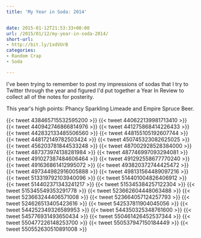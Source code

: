 ```yaml
---
title: 'My Year in Soda: 2014'


date: 2015-01-12T21:53:33+00:00
url: /2015/01/12/my-year-in-soda-2014/
short-url:
- http://bit.ly/1xdVUrB
categories:
- Random Crap
- Soda

---
```

<div class='microid-mailto+http:sha1:e5692cfa635e5c2e765188dab259f155adbb7c6b'>

I've been trying to remember to post my impressions of sodas that I try to Twitter through the year and figured I'd put together a Year In Review to collect all of the notes for posterity.

This year's high points: Phancy Sparkling Limeade and Empire Spruce Beer.

{{< tweet 438465715532595200 >}}
{{< tweet 440622139981713410 >}}
{{< tweet 440942746866814976 >}}
{{< tweet 441275868414226433 >}}
{{< tweet 442832133485506560 >}}
{{< tweet 448155105192607744 >}}
{{< tweet 448172149782503424 >}}
{{< tweet 450745323082625025 >}}
{{< tweet 456203781844533248 >}}
{{< tweet 487002928528384000 >}}
{{< tweet 487373974138281984 >}}
{{< tweet 487746997093294081 >}}
{{< tweet 491027387484606464 >}}
{{< tweet 491292558677770240 >}}
{{< tweet 491636861412995072 >}}
{{< tweet 493820372744425472 >}}
{{< tweet 497344982916005888 >}}
{{< tweet 498131564489097216 >}}
{{< tweet 513319792103940096 >}}
{{< tweet 514401004826406912 >}}
{{< tweet 514402371343241217 >}}
{{< tweet 515345384257122304 >}}
{{< tweet 515345549353291778 >}}
{{< tweet 523662604448063488 >}}
{{< tweet 523663244406571008 >}}
{{< tweet 523664057124257793 >}}
{{< tweet 524626513405423616 >}}
{{< tweet 542537811904045056 >}}
{{< tweet 544252349326589953 >}}
{{< tweet 544350325348761600 >}}
{{< tweet 545776931493650434 >}}
{{< tweet 550461426452537344 >}}
{{< tweet 550477226148253700 >}}
{{< tweet 550537947150184449 >}}
{{< tweet 550552630510891008 >}}
